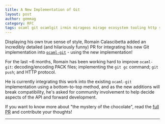 ```yaml
---
title: A New Implementation of Git
layout: post
author: gemmag
category: RFC
tags: ocaml git ocamlgit irmin mirageos mirage ecosystem tooling http serialisation pack sirodepac faraday angstrom farfadet decompress digestif
---
```


Displaying his own true sense of style, Romain Calascibetta added an incredibly detailed (and hilariously funny) PR for integrating his new Git implementation into [`ocaml-git`](https://github.com/mirage/ocaml-git) - using the new implementation!

For the last ~6 months, Romain has been working hard to improve `ocaml-git`: decoding/encoding PACK files; implementing the `git gc` command; `git push`; and HTTP protocol.

He is currently integrating this work into the existing `ocaml-git` implementation using a bottom-to-top method, and as the new additions will break compatibility, he's asked for community involvement to help decide aspects of the API and forward development.

If you want to know more about "the mystery of the chocolate", read the [full PR](https://github.com/mirage/ocaml-git/pull/227) and contribute your thoughts!

----
